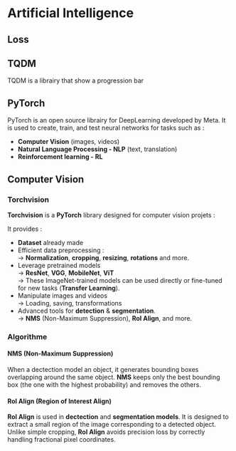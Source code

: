 # Artificial Intelligence

## Loss 

## TQDM 

TQDM is a librairy that show a progression bar 

## PyTorch 

PyTorch is an open source librairy for DeepLearning developed by Meta. 
It is used to create, train, and test neural networks for tasks such as :

- **Computer Vision** (images, videos)
- **Natural Language Processing - NLP** (text, translation)
- **Reinforcement learning - RL**

## Computer Vision

### Torchvision

**Torchvision** is a **PyTorch** library designed for computer vision projets : 

It provides : 

- **Dataset** already made 
- Efficient data preprocessing :  
→ **Normalization**, **cropping**, **resizing**, **rotations** and more.
- Leverage pretrained models  
→ **ResNet**, **VGG**, **MobileNet**, **ViT**  
→ These ImageNet-trained models can be used directly or fine-tuned for new tasks (**Transfer Learning**).
- Manipulate images and videos  
→ Loading, saving, transformations
- Advanced tools for **detection** & **segmentation**.  
→ **NMS** (Non-Maximum Suppression), **Rol Align**, and more.

### Algorithme 

#### NMS (Non-Maximum Suppression)

When a dectection model an object, it generates bounding boxes overlapping around the same object. **NMS** keeps only the best bounding box (the one with the highest probability) and removes the others. 

#### RoI Align (Region of Interest Align)

**RoI Align** is used in **dectection** and **segmentation models**. It is designed to extract a small region of the image corresponding to a detected object. Unlike simple cropping, **RoI Align** avoids precision loss by correctly handling fractional pixel coordinates.
